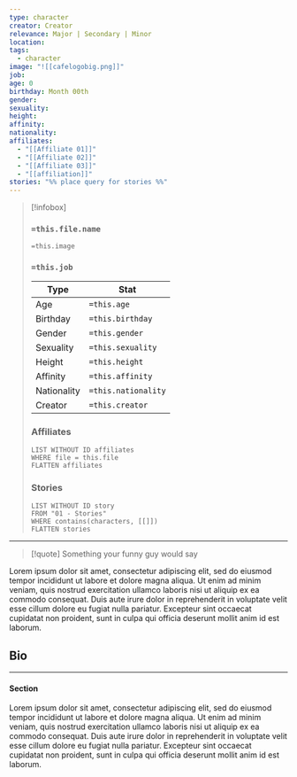 ```yaml
---
type: character
creator: Creator
relevance: Major | Secondary | Minor
location: 
tags:
  - character
image: "![[cafelogobig.png]]"
job: 
age: 0
birthday: Month 00th
gender: 
sexuality: 
height: 
affinity: 
nationality: 
affiliates:
  - "[[Affiliate 01]]"
  - "[[Affiliate 02]]"
  - "[[Affiliate 03]]"
  - "[[affiliation]]"
stories: "%% place query for stories %%"
---
```

> [!infobox]
> ### `=this.file.name`
> `=this.image`
> ### `=this.job`
> | Type | Stat |
> | --- | --- |
> | Age | `=this.age` |
> | Birthday | `=this.birthday` |
> | Gender | `=this.gender` |
> | Sexuality | `=this.sexuality` |
> | Height | `=this.height` |
> | Affinity | `=this.affinity` |
> | Nationality | `=this.nationality`|
> | Creator | `=this.creator` |
> 
> ### Affiliates 
> ```dataview
> LIST WITHOUT ID affiliates
> WHERE file = this.file 
> FLATTEN affiliates
> ```
> 
> ### Stories
> ```dataview
> LIST WITHOUT ID story
> FROM "01 - Stories" 
> WHERE contains(characters, [[]]) 
> FLATTEN stories 
> ```
---

> [!quote] 
> Something your funny guy would say

Lorem ipsum dolor sit amet, consectetur adipiscing elit, sed do eiusmod tempor incididunt ut labore et dolore magna aliqua. Ut enim ad minim veniam, quis nostrud exercitation ullamco laboris nisi ut aliquip ex ea commodo consequat. Duis aute irure dolor in reprehenderit in voluptate velit esse cillum dolore eu fugiat nulla pariatur. Excepteur sint occaecat cupidatat non proident, sunt in culpa qui officia deserunt mollit anim id est laborum.

## Bio 
---
#### Section
Lorem ipsum dolor sit amet, consectetur adipiscing elit, sed do eiusmod tempor incididunt ut labore et dolore magna aliqua. Ut enim ad minim veniam, quis nostrud exercitation ullamco laboris nisi ut aliquip ex ea commodo consequat. Duis aute irure dolor in reprehenderit in voluptate velit esse cillum dolore eu fugiat nulla pariatur. Excepteur sint occaecat cupidatat non proident, sunt in culpa qui officia deserunt mollit anim id est laborum.